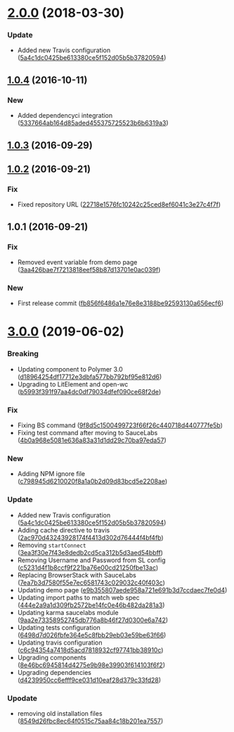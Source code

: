 <a name="2.0.0"></a>
# [2.0.0](https://github.com/advanced-rest-client/uuid-generator/compare/1.0.4...2.0.0) (2018-03-30)


### Update

* Added new Travis configuration ([5a4c1dc0425be613380ce5f152d05b5b37820594](https://github.com/advanced-rest-client/uuid-generator/commit/5a4c1dc0425be613380ce5f152d05b5b37820594))



<a name="1.0.4"></a>
## [1.0.4](https://github.com/advanced-rest-client/uuid-generator/compare/1.0.3...v1.0.4) (2016-10-11)


### New

* Added dependencyci integration ([5337664ab164d85aded455375725523b6b6319a3](https://github.com/advanced-rest-client/uuid-generator/commit/5337664ab164d85aded455375725523b6b6319a3))



<a name="1.0.3"></a>
## [1.0.3](https://github.com/advanced-rest-client/uuid-generator/compare/1.0.2...v1.0.3) (2016-09-29)




<a name="1.0.2"></a>
## [1.0.2](https://github.com/advanced-rest-client/uuid-generator/compare/1.0.1...v1.0.2) (2016-09-21)


### Fix

* Fixed repository URL ([22718e1576fc10242c25ced8ef6041c3e27c4f7f](https://github.com/advanced-rest-client/uuid-generator/commit/22718e1576fc10242c25ced8ef6041c3e27c4f7f))



<a name="1.0.1"></a>
## 1.0.1 (2016-09-21)


### Fix

* Removed event variable from demo page ([3aa426bae7f7213818eef58b87d13701e0ac039f](https://github.com/--arc/uuid-generator/commit/3aa426bae7f7213818eef58b87d13701e0ac039f))

### New

* First release commit ([fb856f6486a1e76e8e3188be92593130a656ecf6](https://github.com/--arc/uuid-generator/commit/fb856f6486a1e76e8e3188be92593130a656ecf6))



# [3.0.0](https://github.com/advanced-rest-client/uuid-generator/compare/1.0.4...3.0.0) (2019-06-02)


### Breaking

* Updating component to Polymer 3.0 ([d18964254df17712e3dbfa577bb792bf95e812d6](https://github.com/advanced-rest-client/uuid-generator/commit/d18964254df17712e3dbfa577bb792bf95e812d6))
* Upgrading to LitElement and open-wc ([b5993f391f97aa4dc0df79034dfef090ce68f2de](https://github.com/advanced-rest-client/uuid-generator/commit/b5993f391f97aa4dc0df79034dfef090ce68f2de))

### Fix

* Fixing BS command ([9f8d5c1500499723f66f26c440718d440777fe5b](https://github.com/advanced-rest-client/uuid-generator/commit/9f8d5c1500499723f66f26c440718d440777fe5b))
* Fixing test command after moving to SauceLabs ([4b0a968e5081e636a83a31d1dd29c70ba97eda57](https://github.com/advanced-rest-client/uuid-generator/commit/4b0a968e5081e636a83a31d1dd29c70ba97eda57))

### New

* Adding NPM ignore file ([c798945d6210020f8a1a0b2d09d83bcd5e2208ae](https://github.com/advanced-rest-client/uuid-generator/commit/c798945d6210020f8a1a0b2d09d83bcd5e2208ae))

### Update

* Added new Travis configuration ([5a4c1dc0425be613380ce5f152d05b5b37820594](https://github.com/advanced-rest-client/uuid-generator/commit/5a4c1dc0425be613380ce5f152d05b5b37820594))
* Adding cache directive to travis ([2ac970d43243928174f4413d302d76444f4bf4fb](https://github.com/advanced-rest-client/uuid-generator/commit/2ac970d43243928174f4413d302d76444f4bf4fb))
* Removing `startConnect` ([3ea3f30e7f43e8dedb2cd5ca312b5d3aed54bbff](https://github.com/advanced-rest-client/uuid-generator/commit/3ea3f30e7f43e8dedb2cd5ca312b5d3aed54bbff))
* Removing Username and Password from SL config ([c5231d4f1b8ccf9f221ba76e00cd21250fbe13ac](https://github.com/advanced-rest-client/uuid-generator/commit/c5231d4f1b8ccf9f221ba76e00cd21250fbe13ac))
* Replacing BrowserStack with SauceLabs ([7ea7b3d7580f55e7ec6581743c029032c40f403c](https://github.com/advanced-rest-client/uuid-generator/commit/7ea7b3d7580f55e7ec6581743c029032c40f403c))
* Updating demo page ([e9b355807aede958a721e691b3d7ccdaec7fe0d4](https://github.com/advanced-rest-client/uuid-generator/commit/e9b355807aede958a721e691b3d7ccdaec7fe0d4))
* Updating import paths to match web spec ([444e2a9a1d309fb2572be14fc0e46b482da281a3](https://github.com/advanced-rest-client/uuid-generator/commit/444e2a9a1d309fb2572be14fc0e46b482da281a3))
* Updating karma saucelabs module ([9aa2e73358952745db776a8b46f27d0300e6a742](https://github.com/advanced-rest-client/uuid-generator/commit/9aa2e73358952745db776a8b46f27d0300e6a742))
* Updating tests configuration ([6498d7d026fbfe364e5c8fbb29eb03e59be63f66](https://github.com/advanced-rest-client/uuid-generator/commit/6498d7d026fbfe364e5c8fbb29eb03e59be63f66))
* Updating travis configuration ([c6c94354a7418d5acd7818932cf97741bb38910c](https://github.com/advanced-rest-client/uuid-generator/commit/c6c94354a7418d5acd7818932cf97741bb38910c))
* Upgrading components ([8e46bc6945814d4275e9b98e39903f614103f6f2](https://github.com/advanced-rest-client/uuid-generator/commit/8e46bc6945814d4275e9b98e39903f614103f6f2))
* Upgrading dependencies ([d4239950cc6efff9ce031d10eaf28d379c33fd28](https://github.com/advanced-rest-client/uuid-generator/commit/d4239950cc6efff9ce031d10eaf28d379c33fd28))

### Upodate

* removing old installation files ([8549d26fbc8ec64f0515c75aa84c18b201ea7557](https://github.com/advanced-rest-client/uuid-generator/commit/8549d26fbc8ec64f0515c75aa84c18b201ea7557))



